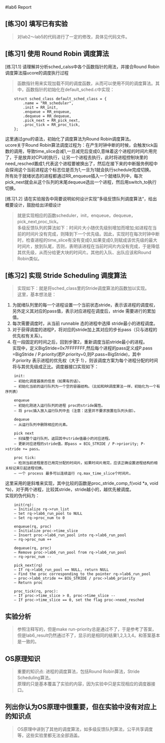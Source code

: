#lab6 Report

## [练习0] 填写已有实验
> 对lab2～lab5的代码进行了一定的修改，具体见代码文件。

## [练习1] 使用 Round Robin 调度算法
[练习1.1] 请理解并分析sched_calss中各个函数指针的用法，并接合Round Robin 调度算法描ucore的调度执行过程
> 函数指针用来实现加载不同的调度函数，从而可以使用不同的调度算法。其中，函数指针的初始化在default_sched.c中实现：
```
    struct sched_class default_sched_class = {
        .name = "RR_scheduler",
        .init = RR_init,
        .enqueue = RR_enqueue,
        .dequeue = RR_dequeue,
        .pick_next = RR_pick_next,
        .proc_tick = RR_proc_tick,
    };
```
这里通过gnu的语法，初始化了调度算法为Round Robin调度算法。</br>
ucore关于Round Robin算法调度过程为：在产生时钟中断的时候，会触发tick函数的调用，导致time_slice会减1,一旦减完后变成0,意味着这个进程的时间片用完了，于是放弃对CPU的执行，让另一个进程去执行，此时将进程控制块里的need_resched置成1,代表这个进程要被换出了，然后在接下来的中断服务例程中会探询这个当前进程这个标志位是否为1,一旦为1就会执行schedule完成切换。</br>
所有处于就绪状态的进程都通过RR_enqueue插入一个就绪队列中，每次pick_next就会从这个队列的末尾dequeue选出一个进程，然后用switch_to执行切换。</br>

[练习1.2] 请在实验报告中简要说明如何设计实现”多级反馈队列调度算法“，给出概要设计，鼓励给出详细设计
> 就是实现相应的函数scheduler，init，enqueue，dequeue，pick_next,proc_tick。  
多级反馈队列的算法如下：时间片大小随优先级别增加而增加;如进程在当前的时间片没有完成，则降到下一个优先级。因此，实现时在每次时钟中断时，检查进程的time_slice有没有变成0,如果变成0,则赋成该优先级的最大时间片，放到队尾，否则，表明该进程在当前时间片内没有完成，于是降低其优先级，从而分给更大块的时间片。其他的入队、出队应该和Round Robin类似。

## [练习2] 实现 Stride Scheduling 调度算法
> 实现如下：就是将sched_class里的Stride调度算法的函数加以实现。  
这里，基本想法是：</br>
1. 为就绪队列里的每一个进程设置一个当前状态stride，表示该进程的调度权，另外定义其对应的pass值，表示对应进程在调度后，stride 需要进行的累加值。</br>
2. 每次需要调度时，从当前 runnable 态的进程中选择 stride最小的进程调度。</br>
3. 对于获得调度的进程P，将对应的stride加上其对应的步长pass（只与进程的优先权有关系）。</br>
4. 在一段固定的时间之后，回到步骤2，重新调度当前stride最小的进程。</br>
实现中，定义BigStride=0x7FFFFFFF,然后每个进程的pass定义成P.pass =BigStride / P.priority(若P.priority=0,则P.pass=BigStride)，其中 P.priority 表示进程的优先权（大于 1），则该调度方案为每个进程分配的时间将与其优先级成正比。调度器接口实现如下：
```
    init:
    – 初始化调度器类的信息（如果有的话）。
    – 初始化当前的运行队列为一个空的容器结构。（比如和RR调度算法一样，初始化为一个有序列表）

    enqueue
    – 初始化刚进入运行队列的进程 proc的stride属性。
    – 将 proc插入放入运行队列中去（注意：这里并不要求放置在队列头部）。

    dequeue
    – 从运行队列中删除相应的元素。

    pick next
    – 扫描整个运行队列，返回其中stride值最小的对应进程。
    – 更新对应进程的stride值，即pass = BIG_STRIDE / P->priority; P->stride += pass。

    proc tick:
    – 检测当前进程是否已用完分配的时间片。如果时间片用完，应该正确设置进程结构的相关标记来引起进程切换。
    – 一个 process 最多可以连续运行 rq.max_time_slice个时间片。
```

这里采用的是斜堆来实现，其中比较的函数是proc_stride_comp_f(void *a, void *b)，对于两个进程，比较其stride，stride越小的，越优先被调度。</br>
实现的伪代码为：
```
    init(rq):
    – Initialize rq->run_list
    – Set rq->lab6_run_pool to NULL
    – Set rq->proc_num to 0

    enqueue(rq, proc)
    – Initialize proc->time_slice
    – Insert proc->lab6_run_pool into rq->lab6_run_pool
    – rq->proc_num ++

    dequeue(rq, proc)
    – Remove proc->lab6_run_pool from rq->lab6_run_pool
    – rq->proc_num --

    pick_next(rq)
    – If rq->lab6_run_pool == NULL, return NULL
    – Find the proc corresponding to the pointer rq->lab6_run_pool
    – proc->lab6_stride += BIG_STRIDE / proc->lab6_priority
    – Return proc

    proc_tick(rq, proc):
    – If proc->time_slice > 0, proc->time_slice --
    – If proc->time_slice == 0, set the flag proc->need_resched
```

## 实验分析
> 参照注释写的，但是make run-priority总是通过不了，于是参考了答案，但是lab6_result仍然通过不了，显示的是相同的结果1,2,3,3,4。和答案基本是一致的。


## OS原理知识
> 重要的知识点: 进程的调度算法，包括Round Robin算法，Stride Scheduling算法。  
原理的只是基本覆盖了实验的内容，因为实验中只是实现相应的调度器接口。

## 列出你认为OS原理中很重要，但在实验中没有对应上的知识点
> OS原理中讲到了其他的调度算法，如多级反馈队列算法，公平共享调度等，这些实验里都无法全部涵盖。
